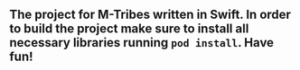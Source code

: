 ## The project for M-Tribes written in Swift. In order to build the project make sure to install all necessary libraries running `pod install`. Have fun!
